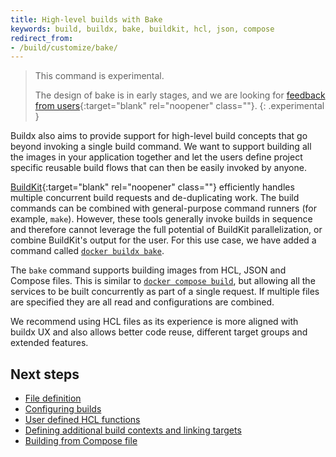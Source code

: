 ```yaml
---
title: High-level builds with Bake
keywords: build, buildx, bake, buildkit, hcl, json, compose
redirect_from:
- /build/customize/bake/
---
```


> This command is experimental.
>
> The design of bake is in early stages, and we are looking for [feedback from users](https://github.com/docker/buildx/issues){:target="blank" rel="noopener" class=""}.
{: .experimental }

Buildx also aims to provide support for high-level build concepts that go beyond
invoking a single build command. We want to support building all the images in
your application together and let the users define project specific reusable
build flows that can then be easily invoked by anyone.

[BuildKit](https://github.com/moby/buildkit){:target="blank" rel="noopener" class=""}
efficiently handles multiple concurrent build requests and de-duplicating work.
The build commands can be combined with general-purpose command runners
(for example, `make`). However, these tools generally invoke builds in sequence
and therefore cannot leverage the full potential of BuildKit parallelization,
or combine BuildKit's output for the user. For this use case, we have added a
command called [`docker buildx bake`](../../engine/reference/commandline/buildx_bake.md).

The `bake` command supports building images from HCL, JSON and Compose files.
This is similar to [`docker compose build`](../../compose/compose-file/build.md),
but allowing all the services to be built concurrently as part of a single
request. If multiple files are specified they are all read and configurations are
combined.

We recommend using HCL files as its experience is more aligned with buildx UX
and also allows better code reuse, different target groups and extended features.

## Next steps

* [File definition](file-definition.md)
* [Configuring builds](configuring-build.md)
* [User defined HCL functions](hcl-funcs.md)
* [Defining additional build contexts and linking targets](build-contexts.md)
* [Building from Compose file](compose-file.md)
